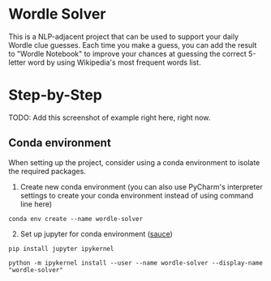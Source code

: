 # Wordle Solver

This is a NLP-adjacent project that can be used to support your daily Wordle clue guesses.  Each time you make a guess, you can add the result to "Wordle Notebook" to improve your chances at guessing the correct 5-letter word by using Wikipedia's most frequent words list.

# Step-by-Step

TODO: Add this screenshot of example right here, right now.

## Conda environment

When setting up the project, consider using a conda environment to isolate the required packages.

1. Create new conda environment (you can also use PyCharm's interpreter settings to create your conda environment instead of using command line here)
```
conda env create --name wordle-solver
```
2. Set up jupyter for conda environment ([sauce](https://stackoverflow.com/questions/39604271/conda-environments-not-showing-up-in-jupyter-notebook))
```
pip install jupyter ipykernel
```
```
python -m ipykernel install --user --name wordle-solver --display-name "wordle-solver"
```
